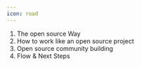 ```yaml
---
icon: road
---
```


1. The open source Way
2. How to work like an open source project
3. Open source community building
4. Flow & Next Steps